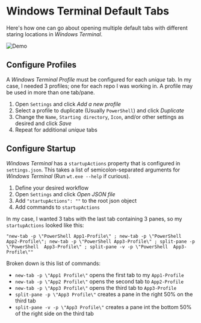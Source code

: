 # Windows Terminal Default Tabs

Here's how one can go about opening multiple default tabs with different staring locations in *Windows Terminal*.

![Demo](https://raw.githubusercontent.com/btebbens/windows-terminal-default-tabs/main/demo.png)

## Configure Profiles

A *Windows Terminal Profile* must be configured for each _unique_ tab. In my case, I needed 3 profiles; one for each repo I was working in. A profile may be used in more than one tab/pane.

1) Open `Settings` and click *Add a new profile*
2) Select a profile to duplicate (Usually `PowerShell`) and click *Duplicate*
3) Change the `Name`, `Starting directory`, `Icon`, and/or other settings as desired and click *Save*
4) Repeat for additional _unique_ tabs

## Configure Startup

*Windows Terminal* has a `startupActions` property that is configured in `settings.json`. This takes a list of semicolon-separated arguments for *Windows Terminal* (Run `wt.exe --help` if curious).

1) Define your desired workflow
2) Open `Settings` and click *Open JSON file*
3) Add `"startupActions": ""` to the root json object
4) Add commands to `startupActions`

In my case, I wanted 3 tabs with the last tab containing 3 panes, so my `startupActions` looked like this:

`"new-tab -p \"PowerShell App1-Profile\" ; new-tab -p \"PowerShell App2-Profile\"; new-tab -p \"PowerShell App3-Profile\" ; split-pane -p \"PowerShell  App3-Profile\" ; split-pane -v -p \"PowerShell  App3-Profile\""`

Broken down is this list of commands:
- `new-tab -p \"App1 Profile\"` opens the first tab to my `App1-Profile` 
- `new-tab -p \"App2 Profile\"` opens the second tab to `App2-Profile`
- `new-tab -p \"App3 Profile\"` opens the third tab to `App3-Profile`
- `split-pane -p \"App3 Profile\"` creates a pane in the right 50% on the third tab
- `split-pane -v -p \"App3 Profile\"` creates a pane int the bottom 50% of the right side on the third tab
